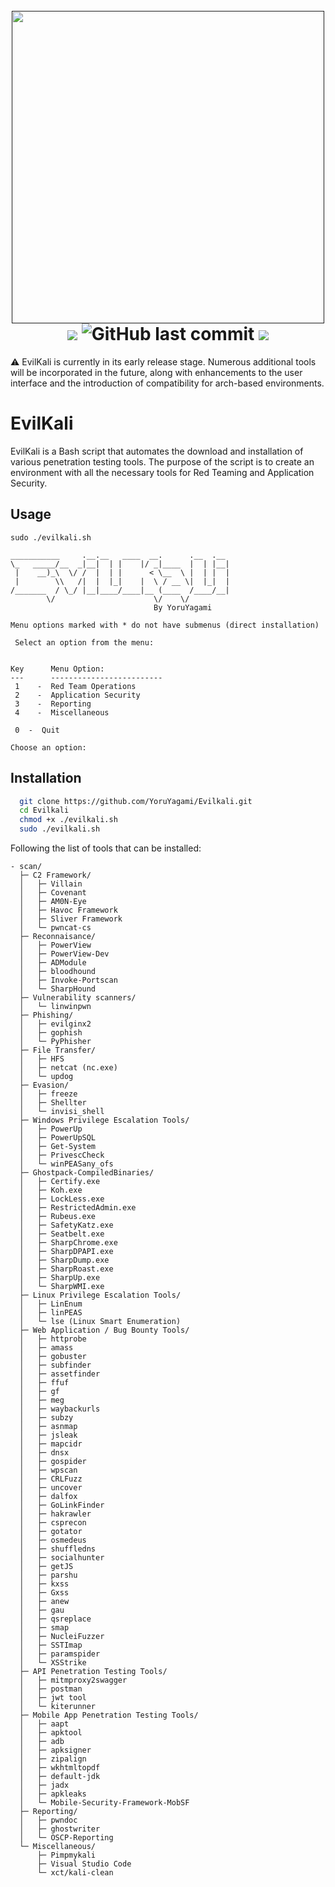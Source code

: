 <h1 align="center">
  <br>
  <a href=""><img src="https://github.com/YoruYagami/EvilKali/assets/70035442/569bafd8-a412-43ed-a875-02dbdced5347" alt="" width="500" height="500"></a>
  <br>
  <img src="https://img.shields.io/badge/Maintained%3F-Yes-23a82c">
  <img alt="GitHub last commit" src="https://img.shields.io/github/last-commit/YoruYagami/Evilkali">
  <img src="https://img.shields.io/badge/Developed%20for-kali%20linux-blueviolet">
</h1>

⚠️ EvilKali is currently in its early release stage. Numerous additional tools will be incorporated in the future, along with enhancements to the user interface and the introduction of compatibility for arch-based environments.

# EvilKali
EvilKali is a Bash script that automates the download and installation of various penetration testing tools. 
The purpose of the script is to create an environment with all the necessary tools for Red Teaming and Application Security.

## Usage
```
sudo ./evilkali.sh

___________     .__.__   ____  __.      .__  .__ 
\_   _____/__  _|__|  | |    |/ _|____  |  | |__|
 |    __)_\  \/ /  |  | |      < \__  \ |  | |  |
 |        \\   /|  |  |_|    |  \ / __ \|  |_|  |
/_______  / \_/ |__|____/____|__ (____  /____/__|
        \/                      \/    \/         
                                By YoruYagami

Menu options marked with * do not have submenus (direct installation)

 Select an option from the menu:


Key      Menu Option:
---      -------------------------
 1    -  Red Team Operations
 2    -  Application Security
 3    -  Reporting
 4    -  Miscellaneous

 0  -  Quit

Choose an option:
```

## Installation
```bash
  git clone https://github.com/YoruYagami/Evilkali.git
  cd Evilkali
  chmod +x ./evilkali.sh
  sudo ./evilkali.sh
```

Following the list of tools that can be installed:

```
- scan/
  ├─ C2 Framework/
  │   ├─ Villain
  │   ├─ Covenant
  │   ├─ AM0N-Eye
  │   ├─ Havoc Framework
  │   ├─ Sliver Framework
  │   └─ pwncat-cs
  ├─ Reconnaisance/
  │   ├─ PowerView
  │   ├─ PowerView-Dev
  │   ├─ ADModule
  │   ├─ bloodhound
  │   ├─ Invoke-Portscan
  │   └─ SharpHound
  ├─ Vulnerability scanners/
  │   └─ linwinpwn
  ├─ Phishing/
  │   ├─ evilginx2
  │   ├─ gophish
  │   └─ PyPhisher
  ├─ File Transfer/
  │   ├─ HFS
  │   ├─ netcat (nc.exe)
  │   └─ updog
  ├─ Evasion/
  │   ├─ freeze
  │   ├─ Shellter
  │   └─ invisi_shell
  ├─ Windows Privilege Escalation Tools/
  │   ├─ PowerUp
  │   ├─ PowerUpSQL
  │   ├─ Get-System
  │   ├─ PrivescCheck
  │   └─ winPEASany_ofs
  ├─ Ghostpack-CompiledBinaries/
  │   ├─ Certify.exe
  │   ├─ Koh.exe
  │   ├─ LockLess.exe
  │   ├─ RestrictedAdmin.exe
  │   ├─ Rubeus.exe
  │   ├─ SafetyKatz.exe
  │   ├─ Seatbelt.exe
  │   ├─ SharpChrome.exe
  │   ├─ SharpDPAPI.exe
  │   ├─ SharpDump.exe
  │   ├─ SharpRoast.exe
  │   ├─ SharpUp.exe
  │   └─ SharpWMI.exe
  ├─ Linux Privilege Escalation Tools/
  │   ├─ LinEnum
  │   ├─ linPEAS
  │   └─ lse (Linux Smart Enumeration)
  ├─ Web Application / Bug Bounty Tools/
  │   ├─ httprobe
  │   ├─ amass
  │   ├─ gobuster
  │   ├─ subfinder
  │   ├─ assetfinder
  │   ├─ ffuf
  │   ├─ gf
  │   ├─ meg
  │   ├─ waybackurls
  │   ├─ subzy
  │   ├─ asnmap
  │   ├─ jsleak
  │   ├─ mapcidr
  │   ├─ dnsx
  │   ├─ gospider
  │   ├─ wpscan
  │   ├─ CRLFuzz
  │   ├─ uncover
  │   ├─ dalfox
  │   ├─ GoLinkFinder
  │   ├─ hakrawler
  │   ├─ csprecon
  │   ├─ gotator
  │   ├─ osmedeus
  │   ├─ shuffledns
  │   ├─ socialhunter
  │   ├─ getJS
  │   ├─ parshu
  │   ├─ kxss
  │   ├─ Gxss
  │   ├─ anew 
  │   ├─ gau 
  │   ├─ qsreplace
  │   ├─ smap
  │   ├─ NucleiFuzzer
  │   ├─ SSTImap
  │   ├─ paramspider
  │   └─ XSStrike
  ├─ API Penetration Testing Tools/
  │   ├─ mitmproxy2swagger
  │   ├─ postman
  │   ├─ jwt tool
  │   └─ kiterunner
  ├─ Mobile App Penetration Testing Tools/
  │   ├─ aapt
  │   ├─ apktool
  │   ├─ adb
  │   ├─ apksigner
  │   ├─ zipalign
  │   ├─ wkhtmltopdf
  │   ├─ default-jdk
  │   ├─ jadx
  │   ├─ apkleaks
  │   └─ Mobile-Security-Framework-MobSF
  ├─ Reporting/
  │   ├─ pwndoc
  │   ├─ ghostwriter
  │   └─ OSCP-Reporting
  └─ Miscellaneous/
      ├─ Pimpmykali
      ├─ Visual Studio Code
      └─ xct/kali-clean
```
